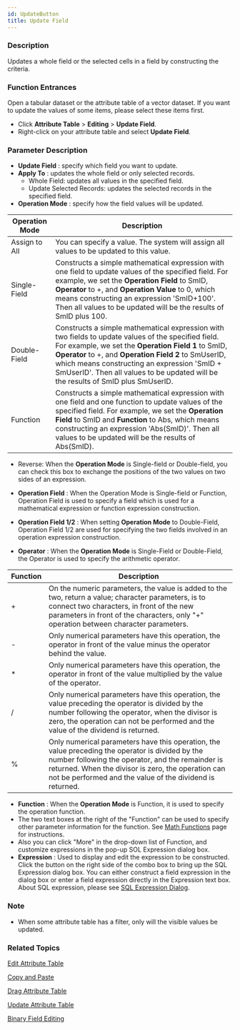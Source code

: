 ```yaml
---
id: UpdateButton
title: Update Field
---
```

### Description

Updates a whole field or the selected cells in a field by constructing the criteria.

### Function Entrances

Open a tabular dataset or the attribute table of a vector dataset. If you want to update the values of some items, please select these items first.

* Click **Attribute Table** > **Editing** > **Update Field**.
* Right-click on your attribute table and select **Update Field**.

### Parameter Description

* **Update Field** : specify which field you want to update.
* **Apply To** : updates the whole field or only selected records. 
  * Whole Field: updates all values in the specified field.
  * Update Selected Records: updates the selected records in the specified field.
* **Operation Mode** : specify how the field values will be updated.

Operation Mode | Description
---|---
Assign to All | You can specify a value. The system will assign all values to be updated to this value.
Single-Field| Constructs a simple mathematical expression with one field to update values of the specified field. For example, we set the **Operation Field** to SmID, **Operator** to +, and **Operation Value** to 0, which means constructing an expression 'SmID+100'. Then all values to be updated will be the results of SmID plus 100.
Double-Field| Constructs a simple mathematical expression with two fields to update values of the specified field. For example, we set the **Operation Field 1** to SmID, **Operator** to +, and **Operation Field 2** to SmUserID, which means constructing an expression 'SmID + SmUserID'. Then all values to be updated will be the results of SmID plus SmUserID.
Function| Constructs a simple mathematical expression with one field and one function to update values of the specified field. For example, we set the **Operation Field** to SmID and **Function** to Abs, which means constructing an expression 'Abs(SmID)'. Then all values to be updated will be the results of Abs(SmID).

* Reverse: When the **Operation Mode** is Single-field or Double-field, you can check this box to exchange the positions of the two values on two sides of an expression.
* **Operation Field** : When the Operation Mode is Single-field or Function, Operation Field is used to specify a field which is used for a mathematical expression or function expression construction.

* **Operation Field 1/2** : When setting **Operation Mode** to Double-Field, Operation Field 1/2 are used for specifying the two fields involved in an operation expression construction.
* **Operator** : When the **Operation Mode** is Single-Field or Double-Field, the Operator is used to specify the arithmetic operator.

Function| Description
---|---
\+ | On the numeric parameters, the value is added to the two, return a value; character parameters, is to connect two characters, in front of the new parameters in front of the characters, only "+" operation between character parameters.
\- | Only numerical parameters have this operation, the operator in front of the value minus the operator behind the value.
\* | Only numerical parameters have this operation, the operator in front of the value multiplied by the value of the operator.
\/ | Only numerical parameters have this operation, the value preceding the operator is divided by the number following the operator, when the divisor is zero, the operation can not be performed and the value of the dividend is returned.
\% | Only numerical parameters have this operation, the value preceding the operator is divided by the number following the operator, and the remainder is returned. When the divisor is zero, the operation can not be performed and the value of the dividend is returned.

* **Function** : When the **Operation Mode** is Function, it is used to specify the operation function. 
* The two text boxes at the right of the "Function" can be used to specify other parameter information for the function. See [Math Functions](Functions) page for instructions.
* Also you can click "More" in the drop-down list of Function, and customize expressions in the pop-up SOL Expression dialog box. 
* **Expression** : Used to display and edit the expression to be constructed. Click the button on the right side of the combo box to bring up the SQL Expression dialog box. You can either construct a field expression in the dialog box or enter a field expression directly in the Expression text box. About SQL expression, please see [SQL Expression Dialog](../../Query/SQLDia).

### Note

* When some attribute table has a filter, only will the visible values be updated.

###  Related Topics

[Edit Attribute Table](Editgroup)

[Copy and Paste](CopyAndPaste)

[Drag Attribute Table](DragTabular)

[Update Attribute Table](UpdateTabular)

[Binary Field Editing](BinaryEdit)

